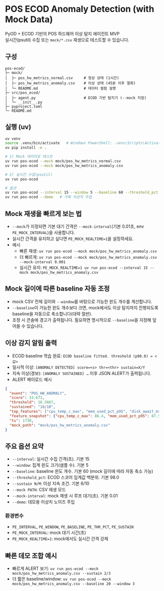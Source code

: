 
# POS ECOD Anomaly Detection (with Mock Data)

PyOD + ECOD 기반의 POS 하드웨어 이상 탐지 에이전트 MVP  
실시간(psutil) 수집 또는 `mock/*.csv` 재생으로 테스트할 수 있습니다.

## 구성
```
pos-ecod/
├─ mock/
│  ├─ pos_hw_metrics_normal.csv     # 정상 상태 (1시간)
│  ├─ pos_hw_metrics_anomaly.csv    # 이상 상태 (45분 이후 열화)
│  └─ README.md                     # 데이터 컬럼 설명
├─ src/pos_ecod/
│  ├─ agent.py                      # ECOD 기반 탐지기 (--mock 지원)
│  └─ __init__.py
├─ pyproject.toml
└─ README.md
```

## 실행 (uv)
```bash
uv venv
source .venv/bin/activate   # Windows PowerShell: .venv\Scripts\Activate.ps1
uv pip install -e .

# 1) Mock 데이터로 테스트
uv run pos-ecod --mock mock/pos_hw_metrics_normal.csv
uv run pos-ecod --mock mock/pos_hw_metrics_anomaly.csv

# 2) 실시간 수집(psutil)
uv run pos-ecod

# 옵션
uv run pos-ecod --interval 15 --window 5 --baseline 60 --threshold_pct 98 --sustain 6/10
uv run pos-ecod --demo   # 가짜 이상치 주입
```

## Mock 재생을 빠르게 보는 법
- `--mock`가 지정되면 기본 대기 간격은 `--mock-interval`(기본 0.01초, env `PE_MOCK_INTERVAL`)을 사용합니다.
- 실시간 간격을 유지하고 싶다면 `PE_MOCK_REALTIME=1`을 설정하세요.
- 예시
  - 빠른 재생: `uv run pos-ecod --mock mock/pos_hw_metrics_anomaly.csv`
  - 더 빠르게: `uv run pos-ecod --mock mock/pos_hw_metrics_anomaly.csv --mock-interval 0.001`
  - 실시간 유지: `PE_MOCK_REALTIME=1 uv run pos-ecod --interval 15 --mock mock/pos_hw_metrics_anomaly.csv`

## Mock 길이에 따른 baseline 자동 조정
- mock CSV 전체 길이와 `--window`를 바탕으로 가능한 윈도 개수를 계산합니다.
- `--baseline`이 가능한 윈도 개수보다 크면, mock에서도 이상 탐지까지 진행되도록 baseline을 자동으로 축소합니다(대략 절반).
- 조정 시 콘솔에 경고가 출력됩니다. 필요하면 명시적으로 `--baseline`을 지정해 덮어쓸 수 있습니다.

## 이상 감지 알림 출력
- ECOD baseline 학습 완료: `ECOD baseline fitted. threshold (p98.0) = <값>`
- 일시적 이상: `[ANOMALY DETECTED] score=<s> thr=<thr> sustain=X/Y`
- 지속 이상(경보): `[ANOMALY SUSTAINED] …` 이후 JSON ALERT가 출력됩니다.
- ALERT 페이로드 예시
```json
{
  "event": "POS_HW_ANOMALY",
  "score": 33.673,
  "threshold": 18.5067,
  "sustained": "10/10",
  "top_features": ["cpu_temp_c_max", "mem_used_pct_p95", "disk_await_ms_p95"],
  "feature_snapshot": {"cpu_temp_c_max": 86.4, "mem_used_pct_p95": 87.5, "disk_await_ms_p95": 16.0},
  "ts": 1730,
  "mock_path": "mock/pos_hw_metrics_anomaly.csv"
}
```

## 주요 옵션 요약
- `--interval`: 실시간 수집 간격(초). 기본 15
- `--window`: 집계 윈도 크기(샘플 수). 기본 5
- `--baseline`: baseline 윈도 개수. 기본 60 (mock 길이에 따라 자동 축소 가능)
- `--threshold_pct`: ECOD 스코어 임계값 백분위. 기본 98.0
- `--sustain N/M`: 이상 지속 조건. 기본 6/10
- `--mock PATH`: CSV 재생 모드
- `--mock-interval`: mock 재생 시 루프 대기(초). 기본 0.01
- `--demo`: 데모용 이상치 노이즈 주입

### 환경변수
- `PE_INTERVAL`, `PE_WINDOW`, `PE_BASELINE`, `PE_THR_PCT`, `PE_SUSTAIN`
- `PE_MOCK_INTERVAL`: mock 대기 시간(초)
- `PE_MOCK_REALTIME=1`: mock에서도 실시간 간격 강제

## 빠른 데모 조합 예시
- 빠르게 ALERT 보기: `uv run pos-ecod --mock mock/pos_hw_metrics_anomaly.csv --sustain 2/3`
- 더 짧은 baseline/window: `uv run pos-ecod --mock mock/pos_hw_metrics_anomaly.csv --baseline 20 --window 3`
